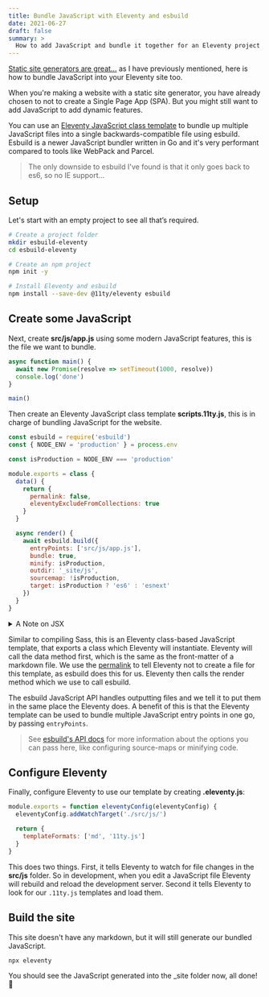 ```yaml
---
title: Bundle JavaScript with Eleventy and esbuild
date: 2021-06-27
draft: false
summary: >
  How to add JavaScript and bundle it together for an Eleventy project plus integration with the development server for automatic reloading.
---
```


[Static site generators are great...](https://blog.r0b.io/post/compile-sass-with-eleventy/)
as I have previously mentioned,
here is how to bundle JavaScript into your Eleventy site too.

When you're making a website with a static site generator,
you have already chosen to not to create a Single Page App (SPA).
But you might still want to add JavaScript to add dynamic features.

You can use an [Eleventy JavaScript class template](https://www.11ty.dev/docs/languages/javascript/#classes)
to bundle up multiple JavaScript files into a single backwards-compatible file using esbuild.
Esbuild is a newer JavaScript bundler written in Go
and it's very performant compared to tools like WebPack and Parcel.

> The only downside to esbuild I've found is that it only goes back to es6, so no IE support...

## Setup

Let's start with an empty project to see all that’s required.

```bash
# Create a project folder
mkdir esbuild-eleventy
cd esbuild-eleventy

# Create an npm project
npm init -y

# Install Eleventy and esbuild
npm install --save-dev @11ty/eleventy esbuild
```

## Create some JavaScript

Next, create **src/js/app.js** using some modern JavaScript features,
this is the file we want to bundle.

```js
async function main() {
  await new Promise(resolve => setTimeout(1000, resolve))
  console.log('done')
}

main()
```

Then create an Eleventy JavaScript class template **scripts.11ty.js**,
this is in charge of bundling JavaScript for the website.

```js
const esbuild = require('esbuild')
const { NODE_ENV = 'production' } = process.env

const isProduction = NODE_ENV === 'production'

module.exports = class {
  data() {
    return {
      permalink: false,
      eleventyExcludeFromCollections: true
    }
  }

  async render() {
    await esbuild.build({
      entryPoints: ['src/js/app.js'],
      bundle: true,
      minify: isProduction,
      outdir: '_site/js',
      sourcemap: !isProduction,
      target: isProduction ? 'es6' : 'esnext'
    })
  }
}
```

<details>
<summary>A Note on JSX</summary>

If you want to use JSX,
like in [Using jsx WITHOUT React](https://blog.r0b.io/post/using-jsx-without-react/),
you can add these parameters to the `esbuild.build` call:

```js
{
  jsxFactory: 'createElement',
  jsxFragment: "'fragment'",
}
```

</details>

Similar to compiling Sass, this is an Eleventy class-based JavaScript template,
that exports a class which Eleventy will instantiate.
Eleventy will call the data method first, which is the same as the front-matter of a markdown file.
We use the [permalink](https://www.11ty.dev/docs/permalinks/)
to tell Eleventy not to create a file for this template, as esbuild does this for us.
Eleventy then calls the render method which we use to call esbuild.

The esbuild JavaScript API handles outputting files
and we tell it to put them in the same place the Eleventy does.
A benefit of this is that the Eleventy template can be used to bundle multiple JavaScript entry points in one go, by passing `entryPoints`.

> See [esbuild's API docs](https://esbuild.github.io/api/)
> for more information about the options you can pass here,
> like configuring source-maps or minifying code.

## Configure Eleventy

Finally, configure Eleventy to use our template by creating **.eleventy.js**:

```js
module.exports = function eleventyConfig(eleventyConfig) {
  eleventyConfig.addWatchTarget('./src/js/')

  return {
    templateFormats: ['md', '11ty.js']
  }
}
```

This does two things.
First, it tells Eleventy to watch for file changes in the **src/js** folder.
So in development, when you edit a JavaScript file Eleventy will rebuild and reload the development server.
Second it tells Eleventy to look for our `.11ty.js` templates and load them.

## Build the site

This site doesn't have any markdown, but it will still generate our bundled JavaScript.

```bash
npx eleventy
```

You should see the JavaScript generated into the \_site folder now, all done! 🎉
